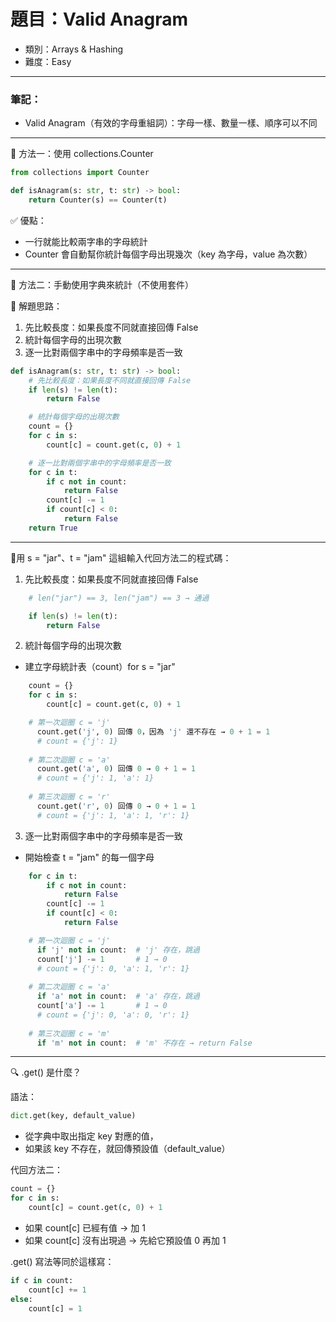 # 題目：Valid Anagram
- 類別：Arrays & Hashing
- 難度：Easy

---
### 筆記：
- Valid Anagram（有效的字母重組詞）：字母一樣、數量一樣、順序可以不同

---
🧰 方法一：使用 collections.Counter
 
```python
from collections import Counter

def isAnagram(s: str, t: str) -> bool:
    return Counter(s) == Counter(t)
```

✅ 優點：
- 一行就能比較兩字串的字母統計
- Counter 會自動幫你統計每個字母出現幾次（key 為字母，value 為次數）

---
🧰 方法二：手動使用字典來統計（不使用套件）

🧠 解題思路：
1. 先比較長度：如果長度不同就直接回傳 False
2. 統計每個字母的出現次數
3. 逐一比對兩個字串中的字母頻率是否一致

```python
def isAnagram(s: str, t: str) -> bool:
    # 先比較長度：如果長度不同就直接回傳 False
    if len(s) != len(t):
        return False

    # 統計每個字母的出現次數
    count = {}
    for c in s:
        count[c] = count.get(c, 0) + 1

    # 逐一比對兩個字串中的字母頻率是否一致
    for c in t:
        if c not in count:
            return False
        count[c] -= 1
        if count[c] < 0:
            return False
    return True
```

---
🧪用 s = "jar"、t = "jam" 這組輸入代回方法二的程式碼：
1. 先比較長度：如果長度不同就直接回傳 False
```python
    # len("jar") == 3, len("jam") == 3 → 通過

    if len(s) != len(t):
        return False
```
2. 統計每個字母的出現次數
-  建立字母統計表（count）for s = "jar"
```python
    count = {}
    for c in s:
        count[c] = count.get(c, 0) + 1
```
```python
    # 第一次迴圈 c = 'j'
      count.get('j', 0) 回傳 0，因為 'j' 還不存在 → 0 + 1 = 1
      # count = {'j': 1}
    
    # 第二次迴圈 c = 'a'
      count.get('a', 0) 回傳 0 → 0 + 1 = 1
      # count = {'j': 1, 'a': 1}
    
    # 第三次迴圈 c = 'r'
      count.get('r', 0) 回傳 0 → 0 + 1 = 1
      # count = {'j': 1, 'a': 1, 'r': 1}
```
3. 逐一比對兩個字串中的字母頻率是否一致
- 開始檢查 t = "jam" 的每一個字母
```python
    for c in t:
        if c not in count:
            return False
        count[c] -= 1
        if count[c] < 0:
            return False
```
```python
    # 第一次迴圈 c = 'j'
      if 'j' not in count:  # 'j' 存在，跳過
      count['j'] -= 1       # 1 → 0
      # count = {'j': 0, 'a': 1, 'r': 1}
    
    # 第二次迴圈 c = 'a'
      if 'a' not in count:  # 'a' 存在，跳過
      count['a'] -= 1       # 1 → 0
      # count = {'j': 0, 'a': 0, 'r': 1}
    
    # 第三次迴圈 c = 'm'
      if 'm' not in count:  # 'm' 不存在 → return False

```

---
🔍 .get() 是什麼？

語法：
```python
dict.get(key, default_value)
```
- 從字典中取出指定 key 對應的值，
- 如果該 key 不存在，就回傳預設值（default_value）

代回方法二：
```python
count = {}
for c in s:
    count[c] = count.get(c, 0) + 1
```
- 如果 count[c] 已經有值 → 加 1
- 如果 count[c] 沒有出現過 → 先給它預設值 0 再加 1

.get() 寫法等同於這樣寫：
```python
if c in count:
    count[c] += 1
else:
    count[c] = 1
```
